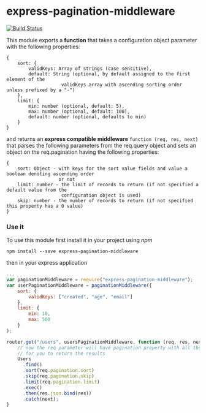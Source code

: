 # express-pagination-middleware
[![Build Status](https://travis-ci.org/nikoskalogridis/express-pagination-middleware.svg?branch=master)](https://travis-ci.org/nikoskalogridis/express-pagination-middleware)

This module exports a **function** that takes a configuration object parameter with the following
properties:

```
{
    sort: {
        validKeys: Array of strings (case sensitive),
        default: String (optional, by default assigned to the first element of the
                    validKeys array with ascending sorting order unless prefixed by a "-")
    },
    limit: {
        min: number (optional, default: 5),
        max: number (optional, default: 100),
        default: number (optional, defaults to min)
    }
}
```

and returns an **express compatible middleware** `function (req, res, next)` that parses the following
parameters from the req.query object and sets an object on the req.pagination having the following
properties:

```
{
    sort: Object - with keys for the sort value fields and value a boolean denoting ascending order
                   or not
    limit: number - the limit of records to return (if not specified a default value from the
                    configuration object is used)
    skip: number - the number of records to return (if not specified this property has a 0 value)
}
```

### Use it

To use this module first install it in your project using *npm*

```
npm install --save express-pagination-middleware
```

then in your express application

```javascript
...
var paginationMiddleware = require("express-pagination-middleware");
var userPaginationMiddleware = paginationMiddleware({
    sort: {
        validKeys: ["created", "age", "email"]
    },
    limit: {
        min: 10,
        max: 500
    }
);

router.get("/users", usersPaginationMiddleware, function (req, res, next) {
    // now the req parameter will have pagination property with all the required info
    // for you to return the results
    Users
      .find()
      .sort(req.pagination.sort)
      .skip(req.pagination.skip)
      .limit(req.pagination.limit)
      .exec()
      .then(res.json.bind(res))
      .catch(next);
}
````
